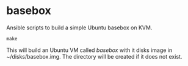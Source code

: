 # basebox
Ansible scripts to build a simple Ubuntu basebox on KVM.

```
make
```

This will build an Ubuntu VM called *basebox* with it disks image in ~/disks/basebox.img.
The directory will be created if it does not exist.

